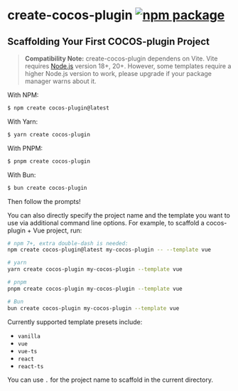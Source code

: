 # create-cocos-plugin <a href="https://npmjs.com/package/create-cocos-plugin"><img src="https://img.shields.io/npm/v/create-cocos-plugin" alt="npm package"></a>

## Scaffolding Your First COCOS-plugin Project

> **Compatibility Note:**
> create-cocos-plugin dependens on Vite. Vite requires [Node.js](https://nodejs.org/en/) version 18+, 20+. However, some templates require a higher Node.js version to work, please upgrade if your package manager warns about it.

With NPM:

```bash
$ npm create cocos-plugin@latest
```

With Yarn:

```bash
$ yarn create cocos-plugin
```

With PNPM:

```bash
$ pnpm create cocos-plugin
```

With Bun:

```bash
$ bun create cocos-plugin
```

Then follow the prompts!

You can also directly specify the project name and the template you want to use via additional command line options. For example, to scaffold a cocos-plugin + Vue project, run:

```bash
# npm 7+, extra double-dash is needed:
npm create cocos-plugin@latest my-cocos-plugin -- --template vue

# yarn
yarn create cocos-plugin my-cocos-plugin --template vue

# pnpm
pnpm create cocos-plugin my-cocos-plugin --template vue

# Bun
bun create cocos-plugin my-cocos-plugin --template vue
```

Currently supported template presets include:

-   `vanilla`
-   `vue`
-   `vue-ts`
-   `react`
-   `react-ts`

You can use `.` for the project name to scaffold in the current directory.
